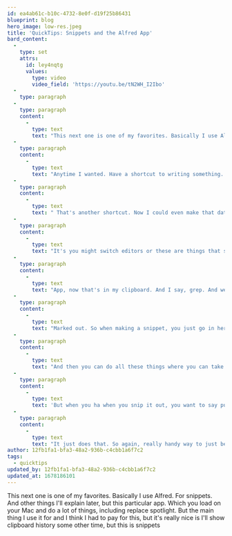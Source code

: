```yaml
---
id: ea4ab61c-b10c-4732-8e0f-d19f25b86431
blueprint: blog
hero_image: low-res.jpeg
title: 'QuickTips: Snippets and the Alfred App'
bard_content:
  -
    type: set
    attrs:
      id: ley4nqtg
      values:
        type: video
        video_field: 'https://youtu.be/tN2WH_I2Ibo'
  -
    type: paragraph
  -
    type: paragraph
    content:
      -
        type: text
        text: "This next one is one of my favorites. Basically I use Alfred. For snippets. And other things I'll explain later, but this particular app. Which you load on your Mac and do a lot of things, including replace spotlight. But the main thing I use it for and I think I had to pay for this, but it's really nice is I'll show clipboard history some other time, but this is snippets. "
  -
    type: paragraph
    content:
      -
        type: text
        text: "Anytime I wanted. Have a shortcut to writing something. I'll make a snippet out of it. So let me show you in note one moment. So basically say I need to clear my DNS and my Mac because sometimes you just need to. I don't have to remember what that is. I just do a shortcut. Say, I want to remember how to mark dates in carbon. "
  -
    type: paragraph
    content:
      -
        type: text
        text: " That's another shortcut. Now I could even make that date dynamic by just putting it in. To a date time and I'll show that in a moment. W whenever I start a a test and I have to import inertia, I never want to remember that now somebody sings. Yeah. Your editor can do. But. "
  -
    type: paragraph
    content:
      -
        type: text
        text: "It's you might switch editors or these are things that sometimes you don't want to do in your editor, because it's just like the DNS one. Here's another one where I sometimes use grep to take what was in my clipboard. And then grab it from the file system. Cause I'm looking for something. So say I was looking for the word. "
  -
    type: paragraph
    content:
      -
        type: text
        text: "App, now that's in my clipboard. And I say, grep. And we'll just put it in there. So it has a lot of nice features like that. Another one is if I want to put out the date. There's just so many. I do stand when I'm just trying to ignore a line of code because it doesn't need to be. "
  -
    type: paragraph
    content:
      -
        type: text
        text: "Marked out. So when making a snippet, you just go in here and you add one, you give it a name. You give it a keyword, which is what you saw there. I've already done that one. "
  -
    type: paragraph
    content:
      -
        type: text
        text: "And then you can do all these things where you can take stuff from your clipboard, a clipboard You can do date times you could do. I don't even know what this one is in random stuff. For whatever reason. And then cursor positions. Interesting. Cause you can say hello. And then. "
  -
    type: paragraph
    content:
      -
        type: text
        text: 'But when you ha when you snip it out, you want to say put the cursor here. So then the curse was right there. And so if we were to run that '
  -
    type: paragraph
    content:
      -
        type: text
        text: "It just does that. So again, really handy way to just be productive or more just to get stuff done more quickly. So that's it for that one. It is one of my favorites. I use it every day. I thought that even had history here, one of the apps where they show you how much time you save, which was cool."
author: 12fb1fa1-bfa3-48a2-936b-c4cbb1a6f7c2
tags:
  - quicktips
updated_by: 12fb1fa1-bfa3-48a2-936b-c4cbb1a6f7c2
updated_at: 1678186101
---
```

This next one is one of my favorites. Basically I use Alfred. For snippets. And other things I'll explain later, but this particular app. Which you load on your Mac and do a lot of things, including replace spotlight. But the main thing I use it for and I think I had to pay for this, but it's really nice is I'll show clipboard history some other time, but this is snippets